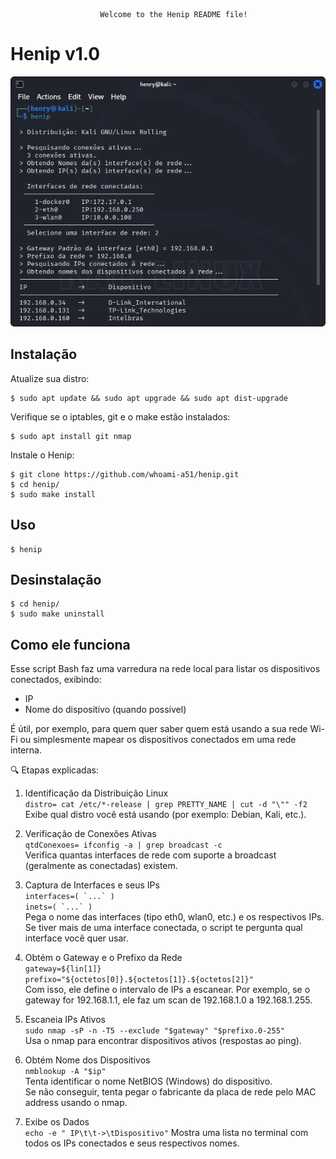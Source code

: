 						Welcome to the Henip README file!    

Henip v1.0
=============

![descrição](/henip.png)  

Instalação
-----------

Atualize sua distro:
 
    $ sudo apt update && sudo apt upgrade && sudo apt dist-upgrade

Verifique se o iptables, git e o make estão instalados:
 
    $ sudo apt install git nmap

Instale o Henip:

    $ git clone https://github.com/whoami-a51/henip.git
    $ cd henip/
    $ sudo make install
    
Uso
----

    $ henip

Desinstalação
--------------

    $ cd henip/
    $ sudo make uninstall  


Como ele funciona
-----------

Esse script Bash faz uma varredura na rede local para listar os dispositivos conectados, exibindo:

- IP
- Nome do dispositivo (quando possível)

É útil, por exemplo, para quem quer saber quem está usando a sua rede Wi-Fi ou simplesmente mapear os dispositivos conectados em uma rede interna.  

🔍 Etapas explicadas:  

1. Identificação da Distribuição Linux  
```distro= cat /etc/*-release | grep PRETTY_NAME | cut -d "\"" -f2```  
Exibe qual distro você está usando (por exemplo: Debian, Kali, etc.).  

2. Verificação de Conexões Ativas  
```qtdConexoes= ifconfig -a | grep broadcast -c```  
Verifica quantas interfaces de rede com suporte a broadcast (geralmente as conectadas) existem.    

3. Captura de Interfaces e seus IPs  
```interfaces=( `...` )```  
```inets=( `...` )```  
Pega o nome das interfaces (tipo eth0, wlan0, etc.) e os respectivos IPs.  
Se tiver mais de uma interface conectada, o script te pergunta qual interface você quer usar.  

4. Obtém o Gateway e o Prefixo da Rede  
```gateway=${lin[1]}```  
```prefixo="${octetos[0]}.${octetos[1]}.${octetos[2]}"```  
Com isso, ele define o intervalo de IPs a escanear. Por exemplo, se o gateway for 192.168.1.1, ele faz um scan de 192.168.1.0 a 192.168.1.255.  

5. Escaneia IPs Ativos  
```sudo nmap -sP -n -T5 --exclude "$gateway" "$prefixo.0-255"```  
Usa o nmap para encontrar dispositivos ativos (respostas ao ping).  

6. Obtém Nome dos Dispositivos  
```nmblookup -A "$ip"```  
Tenta identificar o nome NetBIOS (Windows) do dispositivo.  
Se não conseguir, tenta pegar o fabricante da placa de rede pelo MAC address usando o nmap.

8. Exibe os Dados  
```echo -e " IP\t\t->\tDispositivo"```
Mostra uma lista no terminal com todos os IPs conectados e seus respectivos nomes.
